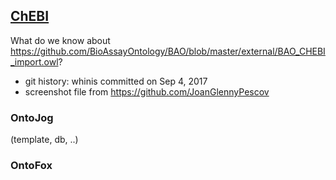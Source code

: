 ## [ChEBI](https://github.com/BioAssayOntology/BAO/tree/master/developer%20note/external/ChEBI)

What do we know about https://github.com/BioAssayOntology/BAO/blob/master/external/BAO_CHEBI_import.owl?
- git history:  whinis committed on Sep 4, 2017
- screenshot file from https://github.com/JoanGlennyPescov


### OntoJog
(template, db, ..)
### OntoFox
